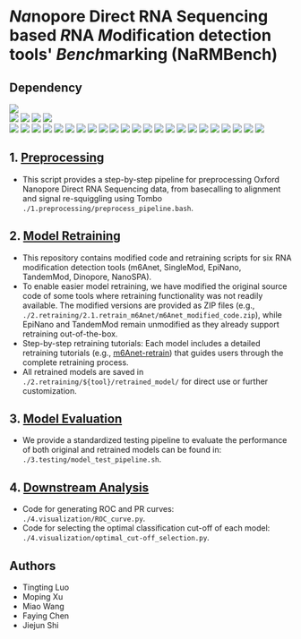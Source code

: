 # *Na*nopore Direct RNA Sequencing based *R*NA *M*odification detection tools' *Bench*marking (NaRMBench)

## Dependency
![](https://img.shields.io/badge/software-version-blue)  
[![](https://img.shields.io/badge/Guppy-v6.2.1-green)](https://community.nanoporetech.com/downloads)
[![](https://img.shields.io/badge/Minimap2-v2.24-green)](https://github.com/lh3/minimap2)
[![](https://img.shields.io/badge/Nanopolish-v0.8.4-green)](https://github.com/jts/nanopolish)
[![](https://img.shields.io/badge/samtools-v1.6-green)](https://github.com/samtools/samtools)  
[![](https://img.shields.io/badge/Tombo-v1.5.1-orange)](https://github.com/nanoporetech/tombo)
[![](https://img.shields.io/badge/MINES-v0.0-orange)](https://github.com/YeoLab/MINES.git)
[![](https://img.shields.io/badge/Nanom6A-v2.0-orange)](https://github.com/gaoyubang/nanom6A)
[![](https://img.shields.io/badge/m6Anet-v1.1-orange)](https://github.com/GoekeLab/m6anet)
[![](https://img.shields.io/badge/Nanocompore-v1.0.3-orange)](https://github.com/tleonardi/nanocompore_paper_analyses)
[![](https://img.shields.io/badge/Dinopore-v0.0-orange)](https://github.com/darelab2014/Dinopore)
[![](https://img.shields.io/badge/DENA-v0.0-orange)](https://github.com/weir12/DENA/tree/release)
[![](https://img.shields.io/badge/PsiNanopore-v0.0-orange)](https://github.com/RouhanifardLab/PsiNanopore)
[![](https://img.shields.io/badge/SingleMod-v1.0-orange)](https://github.com/xieyy46/SingleMod-v1)
[![](https://img.shields.io/badge/CHEUI-v1.0-orange)](https://github.com/comprna/CHEUI?tab=readme-ov-file#identify-differential--rna-modifications-between-two-conditions)
[![](https://img.shields.io/badge/DiffErr-v0.2-blue)](https://github.com/bartongroup/differr_nanopore_DRS)
[![](https://img.shields.io/badge/DRUMMER-v0.0-blue)](https://github.com/DepledgeLab/DRUMMER/)
[![](https://img.shields.io/badge/ELIGOS-v2.1.0-blue)](https://gitlab.com/piroonj/eligos2)
[![](https://img.shields.io/badge/EpiNano-v1.2.0-blue)](https://github.com/novoalab/EpiNano)
[![](https://img.shields.io/badge/NanoRMS-v0.0-blue)](https://github.com/novoalab/nanoRMS/tree/master)
[![](https://img.shields.io/badge/NanoSPA-v0.0-blue)](https://github.com/sihaohuanguc/NanoSPA/tree/master)
[![](https://img.shields.io/badge/TandemMod-v1.1.0-blue)](https://github.com/yulab2021/TandemMod)
[![](https://img.shields.io/badge/NanoMUD-v0.0-blue)](https://github.com/ABOMSBI/NanoMUD/tree/main)
[![](https://img.shields.io/badge/m6Aiso-v0.0-blue)](https://github.com/SYSU-Wang-LAB/m6Aiso)
[![](https://img.shields.io/badge/xPore-v2.0-blue)](https://github.com/GoekeLab/xpore)
[![](https://img.shields.io/badge/pum6a-v0.0-blue)](https://github.com/liuchuwei/pum6a)
[![](https://img.shields.io/badge/Xron-v0.0-blue)](https://github.com/haotianteng/Xron/tree/master)
[![](https://img.shields.io/badge/Dorado-v1.1-blue)](https://github.com/nanoporetech/dorado)

## 1. [Preprocessing](1.preprocessing/preprocessing_pipeline.md)
- This script provides a step-by-step pipeline for preprocessing Oxford Nanopore Direct RNA Sequencing data, from basecalling to alignment and signal re-squiggling using Tombo `./1.preprocessing/preprocess_pipeline.bash`.

## 2. [Model Retraining](2.retraining/README.md)
- This repository contains modified code and retraining scripts for six RNA modification detection tools (m6Anet, SingleMod, EpiNano, TandemMod, Dinopore, NanoSPA). 
- To enable easier model retraining, we have modified the original source code of some tools where retraining functionality was not readily available. The modified versions are provided as ZIP files (e.g., `./2.retraining/2.1.retrain_m6Anet/m6Anet_modified_code.zip`), while EpiNano and TandemMod remain unmodified as they already support retraining out-of-the-box.
- Step-by-step retraining tutorials: Each model includes a detailed retraining tutorials (e.g., [m6Anet-retrain](2.retraining/2.1.retrain_m6Anet/m6Anet_retrain_pipeline.md)) that guides users through the complete retraining process.
- All retrained models are saved in `./2.retraining/${tool}/retrained_model/` for direct use or further customization.

## 3. [Model Evaluation](3.testing/README.md)
- We provide a standardized testing pipeline to evaluate the performance of both original and retrained models can be found in: `./3.testing/model_test_pipeline.sh`.

## 4. [Downstream Analysis](4.visualization/README.md)
- Code for generating ROC and PR curves: `./4.visualization/ROC_curve.py`.
- Code for selecting the optimal classification cut-off of each model:  `./4.visualization/optimal_cut-off_selection.py`.

## Authors
- Tingting Luo
- Moping Xu
- Miao Wang
- Faying Chen
- Jiejun Shi

